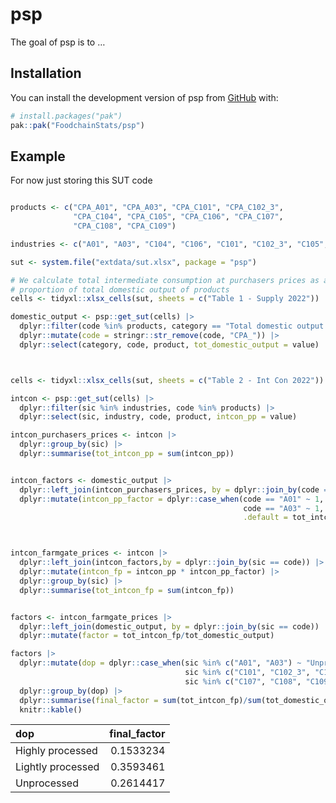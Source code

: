 
<!-- README.md is generated from README.Rmd. Please edit that file -->

# psp

<!-- badges: start -->
<!-- badges: end -->

The goal of psp is to …

## Installation

You can install the development version of psp from
[GitHub](https://github.com/) with:

``` r
# install.packages("pak")
pak::pak("FoodchainStats/psp")
```

## Example

For now just storing this SUT code

``` r

products <- c("CPA_A01", "CPA_A03", "CPA_C101", "CPA_C102_3",
              "CPA_C104", "CPA_C105", "CPA_C106", "CPA_C107",
              "CPA_C108", "CPA_C109")

industries <- c("A01", "A03", "C104", "C106", "C101", "C102_3", "C105", "C109", "C107", "C108")

sut <- system.file("extdata/sut.xlsx", package = "psp")

# We calculate total intermediate consumption at purchasers prices as a
# proportion of total domestic output of products
cells <- tidyxl::xlsx_cells(sut, sheets = c("Table 1 - Supply 2022"))

domestic_output <- psp::get_sut(cells) |> 
  dplyr::filter(code %in% products, category == "Total domestic output of products at basic prices") |> 
  dplyr::mutate(code = stringr::str_remove(code, "CPA_")) |> 
  dplyr::select(category, code, product, tot_domestic_output = value)



cells <- tidyxl::xlsx_cells(sut, sheets = c("Table 2 - Int Con 2022"))

intcon <- psp::get_sut(cells) |> 
  dplyr::filter(sic %in% industries, code %in% products) |> 
  dplyr::select(sic, industry, code, product, intcon_pp = value)

intcon_purchasers_prices <- intcon |> 
  dplyr::group_by(sic) |> 
  dplyr::summarise(tot_intcon_pp = sum(intcon_pp))


intcon_factors <- domestic_output |> 
  dplyr::left_join(intcon_purchasers_prices, by = dplyr::join_by(code == sic)) |> 
  dplyr::mutate(intcon_pp_factor = dplyr::case_when(code == "A01" ~ 1,
                                                    code == "A03" ~ 1,
                                                    .default = tot_intcon_pp/tot_domestic_output))



intcon_farmgate_prices <- intcon |> 
  dplyr::left_join(intcon_factors,by = dplyr::join_by(sic == code)) |> 
  dplyr::mutate(intcon_fp = intcon_pp * intcon_pp_factor) |> 
  dplyr::group_by(sic) |> 
  dplyr::summarise(tot_intcon_fp = sum(intcon_fp))


factors <- intcon_farmgate_prices |> 
  dplyr::left_join(domestic_output, by = dplyr::join_by(sic == code)) |> 
  dplyr::mutate(factor = tot_intcon_fp/tot_domestic_output)

factors |> 
  dplyr::mutate(dop = dplyr::case_when(sic %in% c("A01", "A03") ~ "Unprocessed",
                                       sic %in% c("C101", "C102_3", "C104", "C105", "C106", "C109") ~ "Lightly processed",
                                       sic %in% c("C107", "C108", "C109") ~ "Highly processed")) |> 
  dplyr::group_by(dop) |> 
  dplyr::summarise(final_factor = sum(tot_intcon_fp)/sum(tot_domestic_output)) |> 
  knitr::kable()
```

| dop               | final_factor |
|:------------------|-------------:|
| Highly processed  |    0.1533234 |
| Lightly processed |    0.3593461 |
| Unprocessed       |    0.2614417 |
